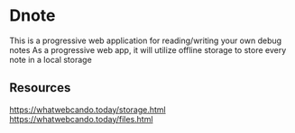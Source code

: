# Dnote
This is a progressive web application for reading/writing your own debug notes
As a progressive web app, it will utilize offline storage to store every note in a local storage

## Resources
https://whatwebcando.today/storage.html
https://whatwebcando.today/files.html
